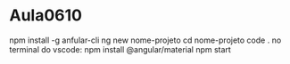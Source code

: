 # Aula0610

npm install -g anfular-cli
ng new nome-projeto
cd nome-projeto
code .
no terminal do vscode:
npm install @angular/material
npm start

